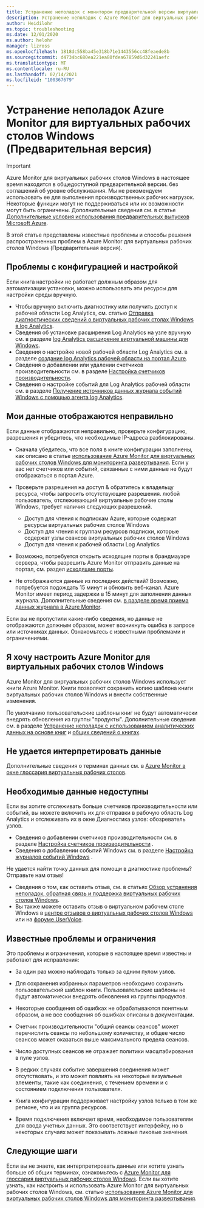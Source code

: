 ```yaml
---
title: Устранение неполадок с монитором предварительной версии виртуальных рабочих столов Windows в Azure
description: Устранение неполадок с Azure Monitor для виртуальных рабочих столов Windows.
author: Heidilohr
ms.topic: troubleshooting
ms.date: 12/01/2020
ms.author: helohr
manager: lizross
ms.openlocfilehash: 1818dc558ba45e318b71e1443556cc48feaede8b
ms.sourcegitcommit: d4734bc680ea221ea80fdea67859d6d32241aefc
ms.translationtype: MT
ms.contentlocale: ru-RU
ms.lasthandoff: 02/14/2021
ms.locfileid: "100367679"
---
```

# <a name="troubleshoot-azure-monitor-for-windows-virtual-desktop-preview"></a>Устранение неполадок Azure Monitor для виртуальных рабочих столов Windows (Предварительная версия)

>[!IMPORTANT]
>Azure Monitor для виртуальных рабочих столов Windows в настоящее время находится в общедоступной предварительной версии. без соглашений об уровне обслуживания. Мы не рекомендуем использовать ее для выполнения производственных рабочих нагрузок. Некоторые функции могут не поддерживаться или их возможности могут быть ограничены. Дополнительные сведения см. в статье [Дополнительные условия использования предварительных выпусков Microsoft Azure](https://azure.microsoft.com/support/legal/preview-supplemental-terms/).

В этой статье представлены известные проблемы и способы решения распространенных проблем в Azure Monitor для виртуальных рабочих столов Windows (Предварительная версия).

## <a name="issues-with-configuration-and-setup"></a>Проблемы с конфигурацией и настройкой

Если книга настройки не работает должным образом для автоматизации установки, можно использовать эти ресурсы для настройки среды вручную.

- Чтобы вручную включить диагностику или получить доступ к рабочей области Log Analytics, см. статью [Отправка диагностических сведений о виртуальных рабочих столах Windows в log Analytics](diagnostics-log-analytics.md).
- Сведения об установке расширения Log Analytics на узле вручную см. в разделе [log Analytics расширение виртуальной машины для Windows](../virtual-machines/extensions/oms-windows.md).
- Сведения о настройке новой рабочей области Log Analytics см. в разделе [создание log Analytics рабочей области на портал Azure](../azure-monitor/learn/quick-create-workspace.md).
- Сведения о добавлении или удалении счетчиков производительности см. в разделе [Настройка счетчиков производительности](../azure-monitor/platform/data-sources-performance-counters.md).
- Сведения о настройке событий для Log Analytics рабочей области см. в разделе [Получение источников данных журнала событий Windows с помощью агента log Analytics](../azure-monitor/platform/data-sources-windows-events.md).

## <a name="my-data-isnt-displaying-properly"></a>Мои данные отображаются неправильно

Если данные отображаются неправильно, проверьте конфигурацию, разрешения и убедитесь, что необходимые IP-адреса разблокированы. 

- Сначала убедитесь, что все поля в книге конфигурации заполнены, как описано в статье [использование Azure Monitor для виртуальных рабочих столов Windows для мониторинга развертывания](azure-monitor.md). Если у вас нет счетчиков или событий, связанные с ними данные не будут отображаться в портал Azure.

- Проверьте разрешения на доступ & обратитесь к владельцу ресурса, чтобы запросить отсутствующие разрешения. любой пользователь, отслеживающий виртуальные рабочие столы Windows, требует наличия следующих разрешений.

    - Доступ для чтения к подпискам Azure, которые содержат ресурсы виртуальных рабочих столов Windows
    - Доступ для чтения к группам ресурсов подписки, которые содержат узлы сеансов виртуальных рабочих столов Windows 
    - Доступ для чтения к рабочей области Log Analytics

- Возможно, потребуется открыть исходящие порты в брандмауэре сервера, чтобы разрешить Azure Monitor отправить данные на портал, см. раздел [исходящие порты](https://docs.microsoft.com/azure/azure-monitor/app/ip-addresses). 

- Не отображаются данные из последних действий? Возможно, потребуется подождать 15 минут и обновить веб-канал. Azure Monitor имеет период задержки в 15 минут для заполнения данных журнала. Дополнительные сведения см. [в разделе время приема данных журнала в Azure Monitor](../azure-monitor/platform/data-ingestion-time.md).

Если вы не пропустили какие-либо сведения, но данные не отображаются должным образом, может возникнуть ошибка в запросе или источниках данных. Ознакомьтесь с известными проблемами и ограничениями. 

## <a name="i-want-to-customize-azure-monitor-for-windows-virtual-desktop"></a>Я хочу настроить Azure Monitor для виртуальных рабочих столов Windows

Azure Monitor для виртуальных рабочих столов Windows использует книги Azure Monitor. Книги позволяют сохранить копию шаблона книги виртуальных рабочих столов Windows и внести собственные изменения.

По умолчанию пользовательские шаблоны книг не будут автоматически внедрять обновления из группы "продукты". Дополнительные сведения см. в разделе [Устранение неполадок с использованием аналитических данных на основе книг](../azure-monitor/insights/troubleshoot-workbooks.md) и [общих сведений о книгах](../azure-monitor/platform/workbooks-overview.md).

## <a name="i-cant-interpret-the-data"></a>Не удается интерпретировать данные

Дополнительные сведения о терминах данных см. в [Azure Monitor в окне глоссария виртуальных рабочих столов](azure-monitor-glossary.md).

## <a name="the-data-i-need-isnt-available"></a>Необходимые данные недоступны

Если вы хотите отслеживать больше счетчиков производительности или событий, вы можете включить их для отправки в рабочую область Log Analytics и отслеживать их в окне Диагностика узлов: обозреватель узлов. 

- Сведения о добавлении счетчиков производительности см. в разделе [Настройка счетчиков производительности](https://docs.microsoft.com/azure/azure-monitor/platform/data-sources-performance-counters#configuring-performance-counters) .
- Сведения о добавлении событий Windows см. в разделе [Настройка журналов событий Windows](https://docs.microsoft.com/azure/azure-monitor/platform/data-sources-windows-events#configuring-windows-event-logs) .

Не удается найти точку данных для помощи в диагностике проблемы? Отправьте нам отзыв!

- Сведения о том, как оставить отзыв, см. в статьях [Обзор устранения неполадок, обратная связь и поддержка виртуальных рабочих столов Windows](troubleshoot-set-up-overview.md).
- Вы также можете оставить отзыв о виртуальном рабочем столе Windows в [центре отзывов о виртуальных рабочих столов Windows](https://support.microsoft.com/help/4021566/windows-10-send-feedback-to-microsoft-with-feedback-hub-app) или на [форуме UserVoice](https://windowsvirtualdesktop.uservoice.com/forums/921118-general).

## <a name="known-issues-and-limitations"></a>Известные проблемы и ограничения

Это проблемы и ограничения, которые в настоящее время известны и работают для исправления:

- За один раз можно наблюдать только за одним пулом узлов. 

- Для сохранения избранных параметров необходимо сохранить пользовательский шаблон книги. Пользовательские шаблоны не будут автоматически внедрять обновления из группы продуктов.

- Некоторые сообщения об ошибках не обрабатываются понятным образом, а не все сообщения об ошибках описаны в документации.

- Счетчик производительности "общий сеансы сеансов" может перечислить сеансы по небольшому количеству, и общее число сеансов может оказаться выше максимального предела сеансов.

- Число доступных сеансов не отражает политики масштабирования в пуле узлов. 
    
- В редких случаях событие завершения соединения может отсутствовать, и это может повлиять на некоторые визуальные элементы, такие как соединения, с течением времени и с состоянием подключения пользователя.  
    
- Книга конфигурации поддерживает настройку узлов только в том же регионе, что и их группа ресурсов. 

- Время подключения включает время, необходимое пользователям для ввода учетных данных. Это соответствует интерфейсу, но в некоторых случаях может показывать ложные пиковые значения. 
    

## <a name="next-steps"></a>Следующие шаги

Если вы не знаете, как интерпретировать данные или хотите узнать больше об общих терминах, ознакомьтесь с [Azure Monitor для глоссария виртуальных рабочих столов Windows](azure-monitor-glossary.md). Если вы хотите узнать, как настроить и использовать Azure Monitor для виртуальных рабочих столов Windows, см. статью [использование Azure Monitor для виртуальных рабочих столов Windows для мониторинга развертывания](azure-monitor.md).